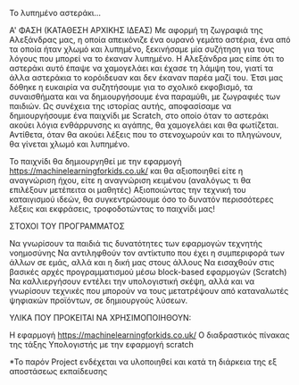 Το λυπημένο αστεράκι...

Α' ΦΑΣΗ (ΚΑΤΑΘΕΣΗ ΑΡΧΙΚΗΣ ΙΔΕΑΣ) Με αφορμή τη ζωγραφιά της Αλεξάνδρας μας, η οποία απεικόνιζε ένα ουρανό γεμάτο αστέρια, ένα από τα οποία ήταν χλωμό και λυπημένο, ξεκινήσαμε μία συζήτηση για τους λόγους που μπορεί να το έκαναν λυπημένο. Η Αλεξάνδρα μας είπε ότι το αστεράκι αυτό έπαψε να χαμογελάει και έχασε τη λάμψη του, γιατί τα άλλα αστεράκια το κορόιδευαν και δεν έκαναν παρέα μαζί του.
Έτσι μας δόθηκε η ευκαιρία να συζητήσουμε για το σχολικό εκφοβισμό, τα συναισθήματα και να δημιουργήσουμε ένα παραμύθι, με ζωγραφιές των παιδιών.
Ως συνέχεια της ιστορίας αυτής, αποφασίσαμε να δημιουργήσουμε ένα παιχνίδι με Scratch, στο οποίο όταν το αστεράκι ακούει λόγια ενθάρρυνσης κι αγάπης, θα χαμογελάει και θα φωτίζεται. Αντίθετα, όταν θα ακούει λέξεις που το στενοχωρούν και το πληγώνουν, θα γίνεται χλωμό και λυπημένο.

Το παιχνίδι θα δημιουργηθεί με την εφαρμογή https://machinelearningforkids.co.uk/ και θα αξιοποιηθεί είτε η αναγνώριση ήχου, είτε η αναγνώριση κειμένου (αναλόγως τι θα επιλέξουν μετέπειτα οι μαθητές)
Αξιοποιώντας την τεχνική του καταιγισμού ιδεών, θα συγκεντρώσουμε όσο το δυνατόν περισσότερες λέξεις και εκφράσεις, τροφοδοτώντας το παιχνίδι μας!

ΣΤΟΧΟΙ ΤΟΥ ΠΡΟΓΡΑΜΜΑΤΟΣ

Να γνωρίσουν τα παιδιά τις δυνατότητες των εφαρμογών τεχνητής νοημοσύνης
Να αντιληφθούν τον αντίκτυπο που έχει η συμπεριφορά των άλλων σε εμάς, αλλά και η δική μας στους άλλους
Να εισαχθούν στις βασικές αρχές προγραμματισμού μέσω block-based εφαρμογών (Scratch)
Να καλλιεργήσουν εντέλει την υπολογιστική σκέψη, αλλά και να γνωρίσουν τεχνικές που μπορούν να τους μετατρέψουν από καταναλωτές ψηφιακών προϊόντων, σε δημιουργούς λύσεων.

ΥΛΙΚΑ ΠΟΥ ΠΡΟΚΕΙΤΑΙ ΝΑ ΧΡΗΣΙΜΟΠΟΙΗΘΟΥΝ:

Η εφαρμογή https://machinelearningforkids.co.uk/
Ο διαδραστικός πίνακας της τάξης
Υπολογιστής με την εφαρμογή scratch

*Το παρόν Project ενδέχεται να υλοποιηθεί και κατά τη διάρκεια της εξ αποστάσεως εκπαίδευσης
